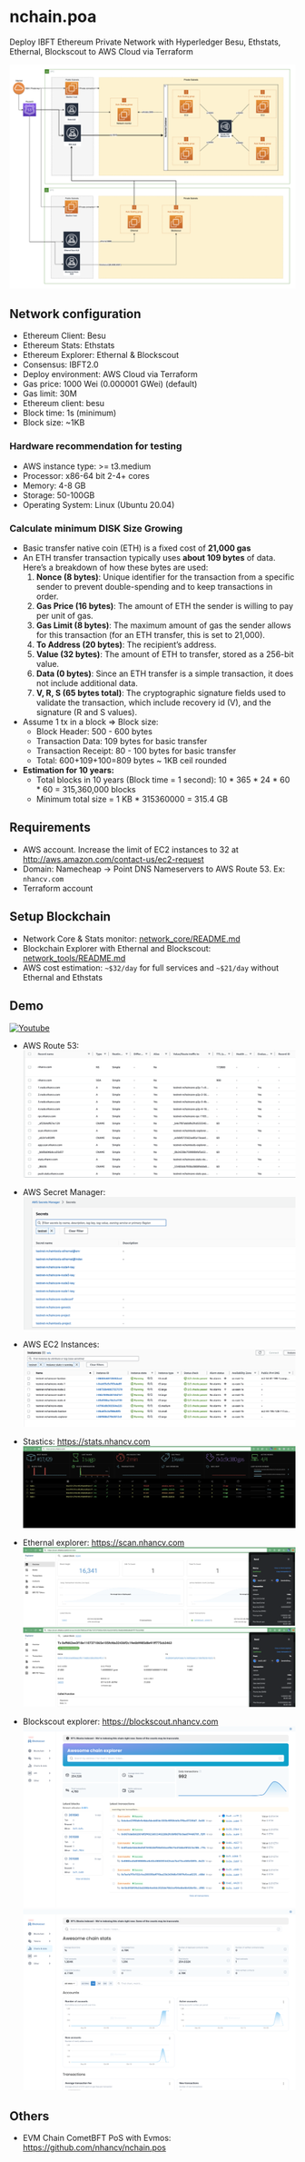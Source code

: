 # nchain.poa

Deploy IBFT Ethereum Private Network with Hyperledger Besu, Ethstats, Ethernal, Blockscout to AWS Cloud via Terraform

![route53](./arch/aws_arch.png)

## Network configuration
- Ethereum Client: Besu
- Ethereum Stats: Ethstats
- Ethereum Explorer: Ethernal & Blockscout
- Consensus: IBFT2.0
- Deploy environment: AWS Cloud via Terraform
- Gas price: 1000 Wei (0.000001 GWei) (default)
- Gas limit: 30M
- Ethereum client: besu
- Block time: 1s (minimum)
- Block size: ~1KB

### Hardware recommendation for testing
- AWS instance type: >= t3.medium
- Processor: x86-64 bit 2-4+ cores
- Memory: 4-8 GB
- Storage:  50-100GB
- Operating System: Linux (Ubuntu 20.04)

### Calculate minimum DISK Size Growing
- Basic transfer native coin (ETH) is a fixed cost of **21,000 gas**
- An ETH transfer transaction typically uses **about 109 bytes** of data. Here’s a breakdown of how these bytes are used:
  1. **Nonce (8 bytes)**: Unique identifier for the transaction from a specific sender to prevent double-spending and to keep transactions in order.
  2. **Gas Price (16 bytes)**: The amount of ETH the sender is willing to pay per unit of gas.
  3. **Gas Limit (8 bytes)**: The maximum amount of gas the sender allows for this transaction (for an ETH transfer, this is set to 21,000).
  4. **To Address (20 bytes)**: The recipient’s address.
  5. **Value (32 bytes)**: The amount of ETH to transfer, stored as a 256-bit value.
  6. **Data (0 bytes)**: Since an ETH transfer is a simple transaction, it does not include additional data.
  7. **V, R, S (65 bytes total)**: The cryptographic signature fields used to validate the transaction, which include recovery id (V), and the signature (R and S values).
- Assume 1 tx in a block ⇒ Block size:
  - Block Header: 500 - 600 bytes
  - Transaction Data: 109 bytes for basic transfer
  - Transaction Receipt: 80 - 100 bytes for basic transfer
  - Total: 600+109+100=809 bytes ~ 1KB ceil rounded
- **Estimation for 10 years:**
  - Total blocks in 10 years (Block time = 1 second): 10 * 365 * 24 * 60 * 60 = 315,360,000 blocks
  - Minimum total size = 1 KB * 315360000 = 315.4 GB

## Requirements

- AWS account. Increase the limit of EC2 instances to 32 at http://aws.amazon.com/contact-us/ec2-request
- Domain: Namecheap -> Point DNS Nameservers to AWS Route 53. Ex: `nhancv.com`
- Terraform account

## Setup Blockchain 

- Network Core & Stats monitor: [network_core/README.md](./network_core/README.md)
- Blockchain Explorer with Ethernal and Blockscout: [network_tools/README.md](./network_tools/README.md)
- AWS cost estimation: `~$32/day` for full services and `~$21/day` without Ethernal and Ethstats 

## Demo

[![Youtube](https://img.youtube.com/vi/adxGUVbPabU/0.jpg)](https://www.youtube.com/watch?v=adxGUVbPabU)

- AWS Route 53:
  ![route53](./arch/demo/aws_route53.png)

- AWS Secret Manager:
  ![route53](./arch/demo/aws_secret.png)

- AWS EC2 Instances:
  ![route53](./arch/demo/aws_instances.png)

- Stastics: https://stats.nhancv.com
  ![stats](./arch/demo/stats.png)

- Ethernal explorer: https://scan.nhancv.com
  ![explorer](./arch/demo/scan_overview.png)
  ![explorer_tx_detail](./arch/demo/scan_tx.png)

- Blockscout explorer: https://blockscout.nhancv.com
  ![blockscout](./arch/demo/blockscout.png)
  ![blockscout_stats](./arch/demo/blockscout_stats.png)


## Others

- EVM Chain CometBFT PoS with Evmos: https://github.com/nhancv/nchain.pos